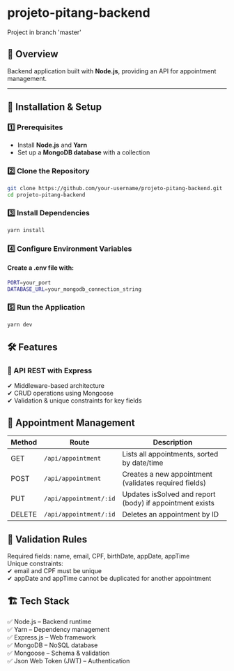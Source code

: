 # projeto-pitang-backend

Project in branch 'master'

## 📌 Overview  
Backend application built with **Node.js**, providing an API for appointment management.

---

## 🚀 Installation & Setup  

### 1️⃣ Prerequisites  
- Install **Node.js** and **Yarn**  
- Set up a **MongoDB database** with a collection

### 2️⃣ Clone the Repository  
```sh
git clone https://github.com/your-username/projeto-pitang-backend.git
cd projeto-pitang-backend
```

### 3️⃣ Install Dependencies
```sh
yarn install
```

### 4️⃣ Configure Environment Variables
#### Create a .env file with:
```sh
PORT=your_port
DATABASE_URL=your_mongodb_connection_string
```
### 5️⃣ Run the Application
```sh
yarn dev
```

## 🛠 Features
### 🔹 API REST with Express  
✔ Middleware-based architecture  
✔ CRUD operations using Mongoose  
✔ Validation & unique constraints for key fields  

## 🔹 Appointment Management
| Method | Route | Description |
|----------|----------|----------|
| GET    | 	`/api/appointment`   | Lists all appointments, sorted by date/time   |
| POST    | `/api/appointment`   | Creates a new appointment (validates required fields)  |
| PUT    | `/api/appointment/:id`   | Updates isSolved and report (body) if appointment exists   |
| DELETE    | `/api/appointment/:id`   | Deletes an appointment by ID   |

## 🔹 Validation Rules
Required fields: name, email, CPF, birthDate, appDate, appTime  
Unique constraints:  
    ✔ email and CPF must be unique  
    ✔ appDate and appTime cannot be duplicated for another appointment  

## 🏗 Tech Stack
✅ Node.js – Backend runtime  
✅ Yarn – Dependency management  
✅ Express.js – Web framework  
✅ MongoDB – NoSQL database  
✅ Mongoose – Schema & validation  
✅ Json Web Token (JWT) – Authentication  

